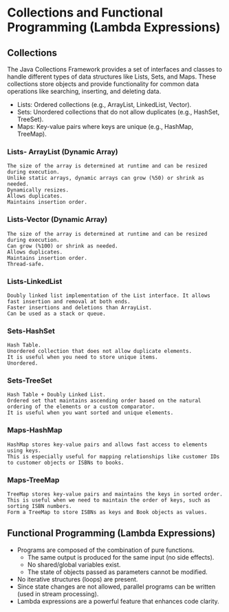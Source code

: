 # Collections and Functional Programming (Lambda Expressions)

## Collections
The Java Collections Framework provides a set of interfaces and classes to handle different types of data structures like 
Lists, Sets, and Maps. These collections store objects and provide functionality for common data operations 
like searching, inserting, and deleting data.

* Lists: Ordered collections (e.g., ArrayList, LinkedList, Vector).
* Sets: Unordered collections that do not allow duplicates (e.g., HashSet, TreeSet).
* Maps: Key-value pairs where keys are unique (e.g., HashMap, TreeMap).


### Lists- ArrayList (Dynamic Array)
    The size of the array is determined at runtime and can be resized during execution.
    Unlike static arrays, dynamic arrays can grow (%50) or shrink as needed.
    Dynamically resizes.
    Allows duplicates.
    Maintains insertion order.

### Lists-Vector (Dynamic Array)
    The size of the array is determined at runtime and can be resized during execution.
    Can grow (%100) or shrink as needed.
    Allows duplicates.
    Maintains insertion order.
    Thread-safe.

### Lists-LinkedList
    Doubly linked list implementation of the List interface. It allows fast insertion and removal at both ends.
    Faster insertions and deletions than ArrayList.
    Can be used as a stack or queue.


### Sets-HashSet
    Hash Table.
    Unordered collection that does not allow duplicate elements.
    It is useful when you need to store unique items.
    Unordered.


### Sets-TreeSet
    Hash Table + Doubly Linked List.
    Ordered set that maintains ascending order based on the natural ordering of the elements or a custom comparator.
    It is useful when you want sorted and unique elements.

### Maps-HashMap
    HashMap stores key-value pairs and allows fast access to elements using keys.
    This is especially useful for mapping relationships like customer IDs to customer objects or ISBNs to books.


### Maps-TreeMap
    TreeMap stores key-value pairs and maintains the keys in sorted order.
    This is useful when we need to maintain the order of keys, such as sorting ISBN numbers.
    Form a TreeMap to store ISBNs as keys and Book objects as values.


## Functional Programming (Lambda Expressions)

* Programs are composed of the combination of pure functions.
  * The same output is produced for the same input (no side effects). 
  * No shared/global variables exist. 
  * The state of objects passed as parameters cannot be modified.
* No iterative structures (loops) are present.
* Since state changes are not allowed, parallel programs can be written (used in stream processing).
* Lambda expressions are a powerful feature  that enhances code clarity.
